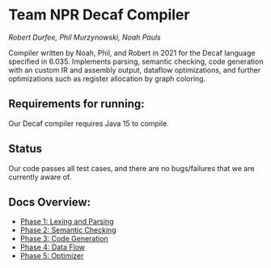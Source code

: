 
# Team NPR Decaf Compiler

*Robert Durfee, Phil Murzynowski, Noah Pauls*

Compiler written by Noah, Phil, and Robert in 2021 for the Decaf language specified in 6.035. Implements parsing, semantic checking, code generation with an custom IR and assembly output, dataflow optimizations, and further optimizations such as register allocation by graph coloring.

## Requirements for running:

Our Decaf compiler requires Java 15 to compile.

## Status

Our code passes all test cases, and there are no bugs/failures that we are currently aware of.
 
## Docs Overview:

- [Phase 1: Lexing and Parsing](1-lex-parse.md)
- [Phase 2: Semantic Checking](2-semantics.md)
- [Phase 3: Code Generation](3-codegen.md)
- [Phase 4: Data Flow](4-dataflow.md)
- [Phase 5: Optimizer](5-optimizer.md)
